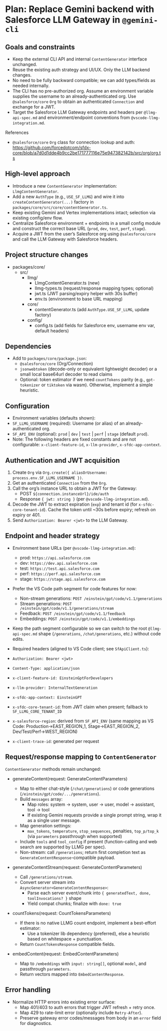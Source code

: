 # Plan: Replace Gemini backend with Salesforce LLM Gateway in `@gemini-cli`

## Goals and constraints

- Keep the external CLI API and internal `ContentGenerator` interface unchanged.
- Reuse the existing auth strategy and UI/UX. Only the LLM backend changes.
- No need to be fully backward compatible; we can add types/fields as needed internally.
- The CLI has no pre-authorized org. Assume an environment variable supplies the username to an already-authenticated org. Use `@salesforce/core` `Org` to obtain an authenticated `Connection` and exchange for a JWT.
- Target the Salesforce LLM Gateway endpoints and headers per `@llmg-api-spec.md` and environment/endpoint conventions from `@vscode-llmg-integration.md`.

References
- `@salesforce/core` `Org` class for connection lookup and auth: https://github.com/forcedotcom/sfdx-core/blob/a7d0d1dde4b9cc2be171777116e75e947382142b/src/org/org.ts

## High-level approach

- Introduce a new `ContentGenerator` implementation: `LlmgContentGenerator`.
- Add a new `AuthType` (e.g., `USE_SF_LLMG`) and wire it into `createContentGenerator(...)` factory in `packages/core/src/core/contentGenerator.ts`.
- Keep existing Gemini and Vertex implementations intact; selection via existing config/env flow.
- Centralize Salesforce environment + endpoints in a small config module and construct the correct base URL (`prod`, `dev`, `test`, `perf`, `stage`).
- Acquire a JWT from the user’s Salesforce org using `@salesforce/core` and call the LLM Gateway with Salesforce headers.

## Project structure changes

- packages/core/
  - src/
    - llmg/
      - LlmgContentGenerator.ts (new)
      - llmg-types.ts (request/response mapping types; optional)
      - jwt.ts (JWT parsing/expiry helper with 30s buffer)
      - env.ts (environment to base URL mapping)
    - core/
      - contentGenerator.ts (add `AuthType.USE_SF_LLMG`, update factory)
    - config/
      - config.ts (add fields for Salesforce env, username env var, default headers)

## Dependencies

- Add to `packages/core/package.json`:
  - `@salesforce/core` (Org/Connection)
  - `jsonwebtoken` (decode-only or equivalent lightweight decoder) or a small local base64url decoder to read claims
  - Optional: token estimator if we need `countTokens` parity (e.g., `gpt-tokenizer` or `tiktoken` via wasm). Otherwise, implement a simple heuristic.

## Configuration

 - Environment variables (defaults shown):
  - `SF_LLMG_USERNAME` (required): Username (or alias) of an already-authenticated org.
  - `SF_API_ENV` (optional): `prod` | `dev` | `test` | `perf` | `stage` (default `prod`).
  - Note: The following headers are fixed constants and are not configurable: `x-client-feature-id`, `x-llm-provider`, `x-sfdc-app-context`.

## Authentication and JWT acquisition

1. Create `Org` via `Org.create({ aliasOrUsername: process.env.SF_LLMG_USERNAME })`.
2. Get an authenticated `Connection` from the `Org`.
3. Call the org’s instance URL to obtain a JWT for the Gateway:
   - POST `${connection.instanceUrl}/ide/auth`
   - Response `{ jwt: string }` (per `@vscode-llmg-integration.md`).
4. Decode the JWT to extract expiration (`exp`) and tenant id (for `x-sfdc-core-tenant-id`). Cache the token until ~30s before expiry; refresh on expiry or 401.
5. Send `Authorization: Bearer <jwt>` to the LLM Gateway.

## Endpoint and header strategy

- Environment base URLs (per `@vscode-llmg-integration.md`):
  - prod: `https://api.salesforce.com`
  - dev: `https://dev.api.salesforce.com`
  - test: `https://test.api.salesforce.com`
  - perf: `https://perf.api.salesforce.com`
  - stage: `https://stage.api.salesforce.com`

- Prefer the VS Code path segment for code features for now:
  - Non-stream generations: `POST /einstein/gpt/code/v1.1/generations`
  - Stream generations: `POST /einstein/gpt/code/v1.1/generations/stream`
  - Feedback: `POST /einstein/gpt/code/v1.1/feedback`
  - Embeddings: `POST /einstein/gpt/code/v1.1/embeddings`

- Keep the path segment configurable so we can switch to the root `@llmg-api-spec.md` shape (`/generations`, `/chat/generations`, etc.) without code edits.

 - Required headers (aligned to VS Code client; see `SfApiClient.ts`):
  - `Authorization: Bearer <jwt>`
  - `Content-Type: application/json`
  - `x-client-feature-id: EinsteinGptForDevelopers`
  - `x-llm-provider: InternalTextGeneration`
  - `x-sfdc-app-context: EinsteinGPT`
  - `x-sfdc-core-tenant-id`: from JWT claim when present; fallback to `SF_LLMG_CORE_TENANT_ID`
  - `x-salesforce-region`: derived from `SF_API_ENV` (same mapping as VS Code: Production→EAST_REGION_1, Stage→EAST_REGION_2, Dev/Test/Perf→WEST_REGION)
  - `x-client-trace-id`: generated per request

## Request/response mapping to `ContentGenerator`

`ContentGenerator` methods remain unchanged:

- generateContent(request: GenerateContentParameters)
  - Map to either chat-style (`/chat/generations`) or code generations (`/einstein/gpt/code/.../generations`).
  - Build `messages` array:
    - Map roles: system → system, user → user, model → assistant, tool → tool
    - If existing Gemini requests provide a single prompt string, wrap it as a single user message.
  - Map generation settings:
    - `max_tokens`, `temperature`, `stop_sequences`, penalties, `top_p/top_k` (via `parameters` passthrough when supported)
  - Include `tools` and `tool_config` if present (function-calling and web search are supported by LLMG per spec).
  - Non-stream: call `/generations`; return first completion text as `GenerateContentResponse`-compatible payload.

- generateContentStream(request: GenerateContentParameters)
  - Call `/generations/stream`.
  - Convert server stream into `AsyncGenerator<GenerateContentResponse>`:
    - Parse each server event/chunk into `{ generatedText, done, toolInvocations? }` shape
    - Yield compat chunks; finalize with `done: true`

- countTokens(request: CountTokensParameters)
  - If there is no native LLMG count endpoint, implement a best-effort estimator:
    - Use a tokenizer lib dependency (preferred), else a heuristic based on whitespace + punctuation.
  - Return `CountTokensResponse` compatible fields.

- embedContent(request: EmbedContentParameters)
  - Map to `/embeddings` with `input: string[]`, optional `model`, and passthrough `parameters`.
  - Return vectors mapped into `EmbedContentResponse`.

## Error handling

- Normalize HTTP errors into existing error surface:
  - Map 401/403 to auth errors that trigger JWT refresh + retry once.
  - Map 429 to rate-limit error (optionally include `Retry-After`).
  - Preserve gateway error codes/messages from body in an `error` field for diagnostics.



